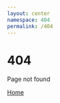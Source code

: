 ```yaml
---
layout: center
namespace: 404
permalink: /404
---
```


# 404

Page not found

<div class="mt3">
  <a href="{{ site.baseurl }}/" class="button button-blue button-big">Home</a>
</div>
